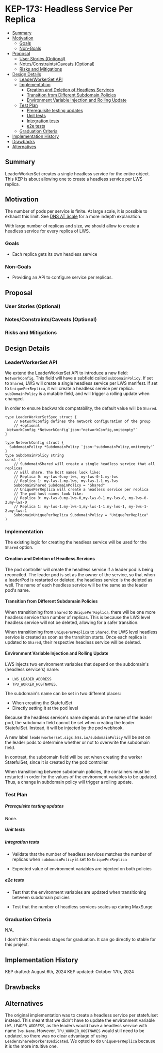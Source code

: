 # KEP-173: Headless Service Per Replica

<!--
This is the title of your KEP. Keep it short, simple, and descriptive. A good
title can help communicate what the KEP is and should be considered as part of
any review.
-->

<!--
A table of contents is helpful for quickly jumping to sections of a KEP and for
highlighting any additional information provided beyond the standard KEP
template.

Ensure the TOC is wrapped with
  <code>&lt;!-- toc --&rt;&lt;!-- /toc --&rt;</code>
tags, and then generate with `hack/update-toc.sh`.
-->

<!-- toc -->
- [Summary](#summary)
- [Motivation](#motivation)
  - [Goals](#goals)
  - [Non-Goals](#non-goals)
- [Proposal](#proposal)
  - [User Stories (Optional)](#user-stories-optional)
  - [Notes/Constraints/Caveats (Optional)](#notesconstraintscaveats-optional)
  - [Risks and Mitigations](#risks-and-mitigations)
- [Design Details](#design-details)
  - [LeaderWorkerSet API](#leaderworkerset-api)
  - [Implementation](#implementation)
    - [Creation and Deletion of Headless Services](#creation-and-deletion-of-headless-services)
    - [Transition from Different Subdomain Policies](#transition-from-different-subdomain-policies)
    - [Environment Variable Injection and Rolling Update](#environment-variable-injection-and-rolling-update)
  - [Test Plan](#test-plan)
      - [Prerequisite testing updates](#prerequisite-testing-updates)
      - [Unit tests](#unit-tests)
      - [Integration tests](#integration-tests)
      - [e2e tests](#e2e-tests)
  - [Graduation Criteria](#graduation-criteria)
- [Implementation History](#implementation-history)
- [Drawbacks](#drawbacks)
- [Alternatives](#alternatives)
<!-- /toc -->

## Summary

LeaderWorkerSet creates a single headless service for the entire object.
This KEP is about allowing one to create a headless service per LWS replica.

## Motivation

The number of pods per service is finite. At large scale, it is possible to exhaust this limit.
See [DNS AT Scale](https://gist.github.com/aojea/32aeaa86aacebcdd93596ecb70fcba4f) for a more indepth explanation.

With large number of replicas and size, we should allow to create a headless service
for every replica of LWS.

### Goals

- Each replica gets its own headless service
<!--
List the specific goals of the KEP. What is it trying to achieve? How will we
know that this has succeeded?
-->

### Non-Goals

- Providing an API to configure service per replicas.
<!--
What is out of scope for this KEP? Listing non-goals helps to focus discussion
and make progress.
-->

## Proposal

<!--
This is where we get down to the specifics of what the proposal actually is.
This should have enough detail that reviewers can understand exactly what
you're proposing, but should not include things like API designs or
implementation. What is the desired outcome and how do we measure success?.
The "Design Details" section below is for the real
nitty-gritty.
-->

### User Stories (Optional)

<!--
Detail the things that people will be able to do if this KEP is implemented.
Include as much detail as possible so that people can understand the "how" of
the system. The goal here is to make this feel real for users without getting
bogged down.
-->

### Notes/Constraints/Caveats (Optional)

<!--
What are the caveats to the proposal?
What are some important details that didn't come across above?
Go in to as much detail as necessary here.
This might be a good place to talk about core concepts and how they relate.
-->

### Risks and Mitigations

<!--
What are the risks of this proposal, and how do we mitigate? Think broadly.
For example, consider both security and how this will impact the larger
Kubernetes ecosystem.

How will security be reviewed, and by whom?

How will UX be reviewed, and by whom?

Consider including folks who also work outside the SIG or subproject.
-->

## Design Details

<!--
This section should contain enough information that the specifics of your
change are understandable. This may include API specs (though not always
required) or even code snippets. If there's any ambiguity about HOW your
proposal will be implemented, this is the place to discuss them.
-->

### LeaderWorkerSet API

We extend the LeaderWorkerSet API to introduce a new field: `NetworkConfig`. This field will have a subfield called `subDomainPolicy`. If set to `Shared`, LWS will create a single headless service per LWS manifest. If set to `UniquePerReplica`, it will create a headless service per replica. `subDomainPolicy` is a mutable field, and will trigger a rolling update when changed. 

In order to ensure backwards compatability, the default value will be `Shared`.

```golang
type LeaderWorkerSetSpec struct {
	// NetworkConfig defines the network configuration of the group
	// +optional
 NetworkConfig *NetworkConfig`json:"networkConfig,omitempty"`
}

type NetworkConfig struct {
  SubdomainPolicy *SubdomainPolicy `json:"subdomainPolicy,omitempty"`
}
type SubdomainPolicy string
const (
	// SubdomainShared will create a single headless service that all replicas
	// will share. The host names look like:
	// Replica 0: my-lws-0.my-lws, my-lws-0-1.my-lws
	// Replica 1: my-lws-1.my-lws, my-lws-1-1.my-lws
	SubdomainShared SubdomainPolicy = "Shared"
	// UniquePerReplica will create a headless service per replica
	// The pod host names look like:
	// Replica 0: my-lws-0.my-lws-0,my-lws-0-1.my-lws-0, my-lws-0-2.my-lws-0
	// Replica 1: my-lws-1.my-lws-1,my-lws-1-1.my-lws-1, my-lws-1-2.my-lws-1
	SubdomainUniquePerReplica SubdomainPolicy = "UniquePerReplica"
)
```

### Implementation
The existing logic for creating the headless service will be used for the `Shared` option. 

#### Creation and Deletion of Headless Services
The pod controller will create the headless service if a leader pod is being reconciled. The leader pod is set as the owner of the service, so that when a leaderPod is restarted or deleted, the headless service is the deleted as well. The name of each headless service will be the same as the leader pod's name. 


#### Transition from Different Subdomain Policies
When transitioning from `Shared` to `UniquePerReplica`, there will be one more headless service than number of replicas. This is because the LWS level headless service will not be deleted, allowing for a safer transition.

When transitioning from `UniquePerReplica` to `Shared`, the LWS level headless service is created as soon as the transition starts. Once each replica is updated to `Shared`, their respective headless service will be deleted. 


#### Environment Variable Injection and Rolling Update
LWS injects two environment variables that depend on the subdomain's (headless service's) name: 
* `LWS_LEADER_ADDRESS` 
* `TPU_WORKER_HOSTNAMES`. 


The subdomain's name can be set in two different places:
* When creating the StatefulSet
* Directly setting it at the pod level


Because the headless service's name depends on the name of the leader pod, the subdomain field cannot be set when creating the leader StatefulSet. Instead, it will be injected by the pod webhook. 

A new label `leaderworkerset.sigs.k8s.io/subdomainPolicy` will be set on the leader pods to determine whether or not to overwrite the subdomain field. 

In contrast, the subdomain field will be set when creating the worker StatefulSet, since it is created by the pod controller. 

When transitioning between subdomain policies, the containers must be restarted in order for the values of the environment variables to be updated. Thus, a change in subdomain policy will trigger a rolling update.


### Test Plan

<!--
**Note:** *Not required until targeted at a release.*
The goal is to ensure that we don't accept enhancements with inadequate testing.

All code is expected to have adequate tests (eventually with coverage
expectations). Please adhere to the [Kubernetes testing guidelines][testing-guidelines]
when drafting this test plan.

[testing-guidelines]: https://git.k8s.io/community/contributors/devel/sig-testing/testing.md
-->
##### Prerequisite testing updates

<!--
Based on reviewers feedback describe what additional tests need to be added prior
implementing this enhancement to ensure the enhancements have also solid foundations.
-->
None.

##### Unit tests

<!--
In principle every added code should have complete unit test coverage, so providing
the exact set of tests will not bring additional value.
However, if complete unit test coverage is not possible, explain the reason of it
together with explanation why this is acceptable.
-->

<!--
Additionally, for Alpha try to enumerate the core package you will be touching
to implement this enhancement and provide the current unit coverage for those
in the form of:
- <package>: <date> - <current test coverage>
The data can be easily read from:
https://testgrid.k8s.io/sig-testing-canaries#ci-kubernetes-coverage-unit

This can inform certain test coverage improvements that we want to do before
extending the production code to implement this enhancement.
-->

##### Integration tests

- Validate that the number of headless services matches the number of replicas when `subdomainPolicy` is set to `UniquePerReplica`

- Expected value of environment variables are injected on both policies

<!--
Integration tests are contained in k8s.io/kubernetes/test/integration.
Integration tests allow control of the configuration parameters used to start the binaries under test.
This is different from e2e tests which do not allow configuration of parameters.
Doing this allows testing non-default options and multiple different and potentially conflicting command line options.
-->

<!--
This question should be filled when targeting a release.
For Alpha, describe what tests will be added to ensure proper quality of the enhancement.

For Beta and GA, add links to added tests together with links to k8s-triage for those tests:
https://storage.googleapis.com/k8s-triage/index.html
-->


##### e2e tests

<!--
This question should be filled when targeting a release.
For Alpha, describe what tests will be added to ensure proper quality of the enhancement.

For Beta and GA, add links to added tests together with links to k8s-triage for those tests:
https://storage.googleapis.com/k8s-triage/index.html

We expect no non-infra related flakes in the last month as a GA graduation criteria.
-->

- Test that the environment variables are updated when transitioning between subdomain policies

- Test that the number of headless services scales up during MaxSurge


### Graduation Criteria

N/A.

I don't think this needs stages for graduation. 
It can go directly to stable for this project.
<!--

Clearly define what it means for the feature to be implemented and
considered stable.

If the feature you are introducing has high complexity, consider adding graduation
milestones with these graduation criteria:
- [Maturity levels (`alpha`, `beta`, `stable`)][maturity-levels]
- [Feature gate][feature gate] lifecycle
- [Deprecation policy][deprecation-policy]

[feature gate]: https://git.k8s.io/community/contributors/devel/sig-architecture/feature-gates.md
[maturity-levels]: https://git.k8s.io/community/contributors/devel/sig-architecture/api_changes.md#alpha-beta-and-stable-versions
[deprecation-policy]: https://kubernetes.io/docs/reference/using-api/deprecation-policy/
-->

## Implementation History

KEP drafted: August 6th, 2024
KEP updated: October 17th, 2024
<!--
Major milestones in the lifecycle of a KEP should be tracked in this section.
Major milestones might include:
- the `Summary` and `Motivation` sections being merged, signaling SIG acceptance
- the `Proposal` section being merged, signaling agreement on a proposed design
- the date implementation started
- the first Kubernetes release where an initial version of the KEP was available
- the version of Kubernetes where the KEP graduated to general availability
- when the KEP was retired or superseded
-->

## Drawbacks

<!--
Why should this KEP _not_ be implemented?
-->

## Alternatives
The original implementation was to create a headless service per statefulset instead. This meant that we didn't have to update the environment variable `LWS_LEADER_ADDRESS`, as the leaders would have a headless service with name `lws.Name`. However, `TPU_WORKER_HOSTNAMES` would still need to be updated, so there was no clear advantage of using `LeadersSharedWorkersDedicated`. We opted to do `UniquePerReplica` because it is the more intuitive one. 

<!--
What other approaches did you consider, and why did you rule them out? These do
not need to be as detailed as the proposal, but should include enough
information to express the idea and why it was not acceptable.
-->

